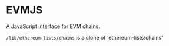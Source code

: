 # EVMJS
A JavaScript interface for EVM chains.

`/lib/ethereum-lists/chains` is a clone of 'ethereum-lists/chains'